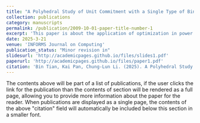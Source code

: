 ```yaml
---
title: "A Polyhedral Study of Unit Commitment with a Single Type of Binary Variables"
collection: publications
category: manuscripts
permalink: /publication/2009-10-01-paper-title-number-1
excerpt: 'This paper is about the application of optimization in power systems.'
date: 2025-3-21
venue: 'INFORMS Journal on Computing'
publication_status: "Minor revision in"
slidesurl: 'http://academicpages.github.io/files/slides1.pdf'
paperurl: 'http://academicpages.github.io/files/paper1.pdf'
citation: 'Bin Tian, Kai Pan, Chung-Lun Li. (2025). A Polyhedral Study of Unit Commitment with a Single Type of Binary Variables.'
---
```


The contents above will be part of a list of publications, if the user clicks the link for the publication than the contents of section will be rendered as a full page, allowing you to provide more information about the paper for the reader. When publications are displayed as a single page, the contents of the above "citation" field will automatically be included below this section in a smaller font.
